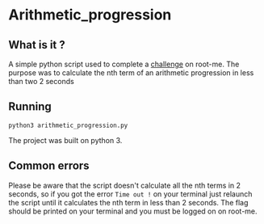 # Arithmetic_progression

## What is it ?

A simple python script used to complete a [challenge](https://www.root-me.org/fr/Challenges/Programmation/Suite-arithmetique) on root-me. The purpose was to calculate the nth term of an arithmetic progression in less than two 2 seconds

## Running
 `python3 arithmetic_progression.py` 

The project was built on python 3. 

## Common errors 

Please be aware that the script doesn't calculate all the nth terms in 2 seconds, so if you got the error `Time out !` on your terminal just relaunch the script until it calculates the nth term in less than 2 seconds. The flag should be printed on your terminal and you must be logged on on root-me.
 
